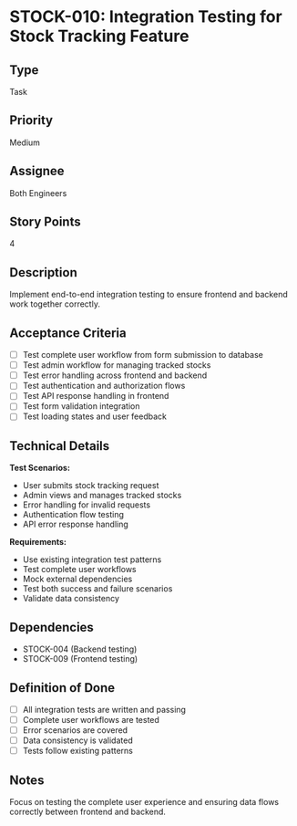 # STOCK-010: Integration Testing for Stock Tracking Feature

## Type
Task

## Priority
Medium

## Assignee
Both Engineers

## Story Points
4

## Description
Implement end-to-end integration testing to ensure frontend and backend work together correctly.

## Acceptance Criteria
- [ ] Test complete user workflow from form submission to database
- [ ] Test admin workflow for managing tracked stocks
- [ ] Test error handling across frontend and backend
- [ ] Test authentication and authorization flows
- [ ] Test API response handling in frontend
- [ ] Test form validation integration
- [ ] Test loading states and user feedback

## Technical Details
**Test Scenarios:**
- User submits stock tracking request
- Admin views and manages tracked stocks
- Error handling for invalid requests
- Authentication flow testing
- API error response handling

**Requirements:**
- Use existing integration test patterns
- Test complete user workflows
- Mock external dependencies
- Test both success and failure scenarios
- Validate data consistency

## Dependencies
- STOCK-004 (Backend testing)
- STOCK-009 (Frontend testing)

## Definition of Done
- [ ] All integration tests are written and passing
- [ ] Complete user workflows are tested
- [ ] Error scenarios are covered
- [ ] Data consistency is validated
- [ ] Tests follow existing patterns

## Notes
Focus on testing the complete user experience and ensuring data flows correctly between frontend and backend.

